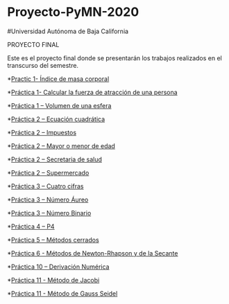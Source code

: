 # Proyecto-PyMN-2020
#Universidad Autónoma de Baja California

PROYECTO FINAL 


Este es el proyecto final donde se presentarán  los trabajos  realizados en el transcurso del semestre. 

*[Practic 1- Índice de masa corporal ](https://github.com/Andrik25/Proyecto-PyMN-2020/blob/main/P1-CALCULAR-EL-INDICE-DE-MASA-CORPORAL.)

*[Práctica 1- Calcular la fuerza de atracción de una persona ](https://github.com/Andrik25/Proyecto-PyMN-2020/blob/main/P1-CALCULAR-LA-FUERZA-DE-ATRACCION-DEL-PESO-DE-UNA-PERSONA.)

*[Práctica 1 – Volumen  de una esfera](https://github.com/Andrik25/Proyecto-PyMN-2020/blob/main/P1-Volumen-de-una-esfera.c)

*[Práctica 2 – Ecuación cuadrática](https://github.com/Andrik25/Proyecto-PyMN-2020/blob/main/P2-Ecuacion-Cuadratica.)

*[Práctica 2 – Impuestos](https://github.com/Andrik25/Proyecto-PyMN-2020/blob/main/P2-IMPUESTOS.c)

*[Práctica 2 – Mayor o menor de  edad](https://github.com/Andrik25/Proyecto-PyMN-2020/blob/main/P2-Mayor-o-menor-de-edad.)

*[Práctica 2 – Secretaria de salud ](https://github.com/Andrik25/Proyecto-PyMN-2020/blob/main/P2-SECRETARIA-DE-SALUD.c)

*[Práctica 2 – Supermercado ](https://github.com/Andrik25/Proyecto-PyMN-2020/blob/main/P2-SUPERMERCADO.)

*[Práctica 3 – Cuatro cifras](https://github.com/Andrik25/Proyecto-PyMN-2020/blob/main/P3-4-cifras.)

*[Práctica 3 – Número Áureo ](https://github.com/Andrik25/Proyecto-PyMN-2020/blob/main/P3-Numero-Aureo.c)

*[Práctica 3 – Número Binario ](https://github.com/Andrik25/Proyecto-PyMN-2020/blob/main/P3-Numero-Binario.)

*[Práctica 4 – P4](https://github.com/Andrik25/Proyecto-PyMN-2020/blob/main/P4.)

*[Práctica 5 – Métodos cerrados](https://github.com/Andrik25/Proyecto-PyMN-2020/blob/main/P5-Metodos-cerrados.)

*[Práctica 6 - Métodos de Newton-Rhapson y de la Secante](https://github.com/Andrik25/Proyecto-PyMN-2020/blob/main/P6-Metodos-de-Newton-Rhapson-y-de-la-Secante.)

*[Práctica 10 – Derivación Numérica ](https://github.com/Andrik25/Proyecto-PyMN-2020/blob/main/P10-Derivacion-numerica.)

*[Práctica 11 -  Método de  Jacobi](https://github.com/Andrik25/Proyecto-PyMN-2020/blob/main/Practica-11.)

*[Práctica 11 -  Método de Gauss  Seidel](https://github.com/Andrik25/Proyecto-PyMN-2020/commit/eed41bb5888d9f448cd95811d089c177d3a15f03)

